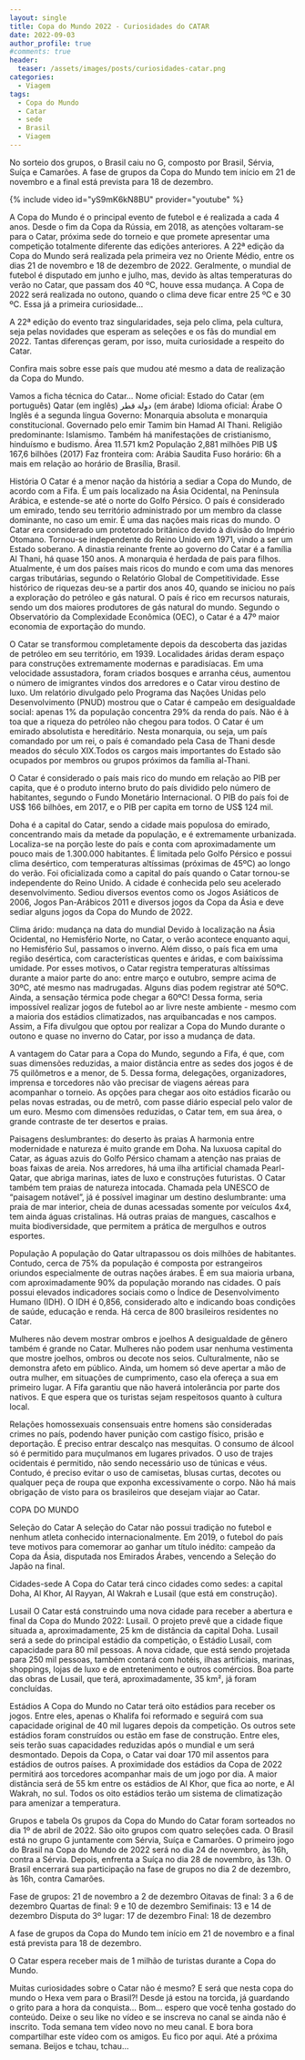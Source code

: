 ```yaml
---
layout: single
title: Copa do Mundo 2022 - Curiosidades do CATAR
date: 2022-09-03
author_profile: true
#comments: true
header:
  teaser: /assets/images/posts/curiosidades-catar.png
categories:
  - Viagem
tags:
  - Copa do Mundo
  - Catar
  - sede
  - Brasil
  - Viagem
---
```


No sorteio dos grupos, o Brasil caiu no G, composto por Brasil, Sérvia, Suíça e Camarões. A fase de grupos da Copa do Mundo tem início em 21 de novembro e a final está prevista para 18 de dezembro. 

{% include video id="yS9mK6kN8BU" provider="youtube" %}

A Copa do Mundo é o principal evento de futebol e é realizada a cada 4 anos. Desde o fim da Copa da Rússia, em 2018, as atenções voltaram-se para o Catar, próxima sede do torneio e que promete apresentar uma competição totalmente diferente das edições anteriores. A 22ª edição da Copa do Mundo será realizada pela primeira vez no Oriente Médio, entre os dias 21 de novembro e 18 de dezembro de 2022. Geralmente, o mundial de futebol é disputado em junho e julho, mas, devido às altas temperaturas do verão no Catar, que passam dos 40 ºC, houve essa mudança. A Copa de 2022 será realizada no outono, quando o clima deve ficar entre 25 ºC e 30 ºC. Essa já a primeira curiosidade… 

A 22ª edição do evento traz singularidades, seja pelo clima, pela cultura, seja pelas novidades que esperam as seleções e os fãs do mundial em 2022. Tantas diferenças geram, por isso, muita curiosidade a respeito do Catar.

Confira mais sobre esse país que mudou até mesmo a data de realização da Copa do Mundo.

Vamos a ficha técnica do Catar… 
Nome oficial: Estado do Catar (em português)
Qatar (em inglês)
دولة قطر (em árabe)
Idioma oficial: Árabe
O Inglês é a segunda língua
Governo: Monarquia absoluta e monarquia constitucional.
Governado pelo emir Tamim bin Hamad Al Thani.
Religião predominante: Islamismo.  Também há manifestações de cristianismo, hinduísmo e budismo.
Área 11.571 km2
População 2,881 milhões
PIB U$ 167,6 bilhões (2017)
Faz fronteira com: Arábia Saudita
Fuso horário: 6h a mais em relação ao horário de Brasília, Brasil.


História 
O Catar é a menor nação da história a sediar a Copa do Mundo, de acordo com a Fifa. É um país localizado na Ásia Ocidental, na Península Arábica, e estende-se até o norte do Golfo Pérsico. O país é considerado um emirado, tendo seu território administrado por um membro da classe dominante, no caso um emir. É uma das nações mais ricas do mundo.
O Catar era considerado um protetorado britânico devido à divisão do Império Otomano. Tornou-se independente do Reino Unido em 1971, vindo a ser um Estado soberano. A dinastia reinante frente ao governo do Catar é a família Al Thani, há quase 150 anos. A monarquia é herdada de pais para filhos.
Atualmente, é um dos países mais ricos do mundo e com uma das menores cargas tributárias, segundo o Relatório Global de Competitividade. Esse histórico de riquezas deu-se a partir dos anos 40, quando se iniciou no país a exploração do petróleo e gás natural.
O país é rico em recursos naturais, sendo um dos maiores produtores de gás natural do mundo. Segundo o Observatório da Complexidade Econômica (OEC), o Catar é a 47º maior economia de exportação do mundo. 

O Catar se transformou completamente depois da descoberta das jazidas de petróleo em seu território, em 1939. Localidades áridas deram espaço para construções extremamente modernas e paradisíacas. Em uma velocidade assustadora, foram criados bosques e arranha céus, aumentou o número de imigrantes vindos dos arredores e o Catar virou destino de luxo. Um relatório divulgado pelo Programa das Nações Unidas pelo Desenvolvimento (PNUD) mostrou que o Catar é campeão em desigualdade social: apenas 1% da população concentra 29% da renda do país. Não é à toa que a riqueza do petróleo não chegou para todos. O Catar é um emirado absolutista e hereditário. Nesta monarquia, ou seja, um país comandado por um rei, o país é comandado pela Casa de Thani desde meados do século XIX.Todos os cargos mais importantes do Estado são ocupados por membros ou grupos próximos da família al-Thani.

O Catar é considerado o país mais rico do mundo em relação ao PIB per capita, que é o produto interno bruto do país dividido pelo número de habitantes, segundo o Fundo Monetário Internacional. O PIB do país foi de US$ 166 bilhões, em 2017, e o PIB per capita em torno de US$ 124 mil.

Doha é a capital do Catar, sendo a cidade mais populosa do emirado, concentrando mais da metade da população, e é extremamente urbanizada. Localiza-se na porção leste do país e conta com aproximadamente um pouco mais de 1.300.000 habitantes. É limitada pelo Golfo Pérsico e possui clima desértico, com temperaturas altíssimas (próximas de 45ºC) ao longo do verão. Foi oficializada como a capital do país quando o Catar tornou-se independente do Reino Unido. A cidade é conhecida pelo seu acelerado desenvolvimento. Sediou diversos eventos como os Jogos Asiáticos de 2006, Jogos Pan-Arábicos 2011 e diversos jogos da Copa da Ásia e deve sediar alguns jogos da Copa do Mundo de 2022.

Clima árido: mudança na data do mundial
Devido à localização na Ásia Ocidental, no Hemisfério Norte, no Catar, o verão acontece enquanto aqui, no Hemisfério Sul, passamos o inverno. Além disso, o país fica em uma região desértica, com características quentes e áridas, e com baixíssima umidade. Por esses motivos, o Catar registra temperaturas altíssimas durante a maior parte do ano: entre março e outubro, sempre acima de 30ºC, até mesmo nas madrugadas. Alguns dias podem registrar até 50ºC. Ainda, a sensação térmica pode chegar a 60ºC!
Dessa forma, seria impossível realizar jogos de futebol ao ar livre neste ambiente - mesmo com a maioria dos estádios climatizados, nas arquibancadas e nos campos. Assim, a Fifa divulgou que optou por realizar a Copa do Mundo durante o outono e quase no inverno do Catar, por isso a mudança de data.

A vantagem do Catar para a Copa do Mundo, segundo a Fifa, é que, com suas dimensões reduzidas, a maior distância entre as sedes dos jogos é de 75 quilômetros e a menor, de 5. Dessa forma, delegações, organizadores, imprensa e torcedores não vão precisar de viagens aéreas para acompanhar o torneio. As opções para chegar aos oito estádios ficarão ou pelas novas estradas, ou de metrô, com passe diário especial pelo valor de um euro. Mesmo com dimensões reduzidas, o Catar tem, em sua área, o grande contraste de ter desertos e praias.

Paisagens deslumbrantes: do deserto às praias
A harmonia entre modernidade e natureza é muito grande em Doha. Na luxuosa capital do Catar, as águas azuis do Golfo Pérsico chamam a atenção nas praias de boas faixas de areia. Nos arredores, há uma ilha artificial chamada Pearl-Qatar, que abriga marinas, iates de luxo e construções futuristas. O Catar também tem praias de natureza intocada. Chamada pela UNESCO de “paisagem notável”, já é possível imaginar um destino deslumbrante: uma praia de mar interior, cheia de dunas acessadas somente por veículos 4x4, tem ainda águas cristalinas. Há outras praias de mangues, cascalhos e muita biodiversidade, que permitem a prática de mergulhos e outros esportes. 

População
A população do Qatar ultrapassou os dois milhões de habitantes. Contudo, cerca de 75% da população é composta por estrangeiros oriundos especialmente de outras nações árabes. É em sua maioria urbana, com aproximadamente 90% da população morando nas cidades. O país possui elevados indicadores sociais como o Índice de Desenvolvimento Humano (IDH). O IDH é 0,856, considerado alto e indicando boas condições de saúde, educação e renda. Há cerca de 800 brasileiros residentes no Catar.

Mulheres não devem mostrar ombros e joelhos
A desigualdade de gênero também é grande no Catar. Mulheres não podem usar nenhuma vestimenta que mostre joelhos, ombros ou decote nos seios. Culturalmente, não se demonstra afeto em público. Ainda, um homem só deve apertar a mão de outra mulher, em situações de cumprimento, caso ela ofereça a sua em primeiro lugar. A Fifa garantiu que não haverá intolerância por parte dos nativos. E que espera que os turistas sejam respeitosos quanto à cultura local.

Relações homossexuais consensuais entre homens são consideradas crimes no país, podendo haver punição com castigo físico, prisão e deportação.
É preciso entrar descalço nas mesquitas.
O consumo de álcool só é permitido para muçulmanos em lugares privados.
O uso de trajes ocidentais é permitido, não sendo necessário uso de túnicas e véus. Contudo, é preciso evitar o uso de camisetas, blusas curtas, decotes ou qualquer peça de roupa que exponha excessivamente o corpo.
Não há mais obrigação de visto para os brasileiros que desejam viajar ao Catar.

COPA DO MUNDO

Seleção do Catar
A seleção do Catar não possui tradição no futebol e nenhum atleta conhecido internacionalmente. Em 2019, o futebol do país teve motivos para comemorar ao ganhar um título inédito: campeão da Copa da Ásia, disputada nos Emirados Árabes, vencendo a Seleção do Japão na final.

Cidades-sede
A Copa do Catar terá cinco cidades como sedes: a capital Doha, Al Khor, Al Rayyan, Al Wakrah e Lusail (que está em construção).

Lusail
O Catar está construindo uma nova cidade para receber a abertura e final da Copa do Mundo 2022: Lusail. O projeto prevê que a cidade fique situada a, aproximadamente, 25 km de distância da capital Doha. Lusail será a sede do principal estádio da competição, o Estádio Lusail, com capacidade para 80 mil pessoas. A nova cidade, que está sendo projetada para 250 mil pessoas, também contará com hotéis, ilhas artificiais, marinas, shoppings, lojas de luxo e de entretenimento e outros comércios. Boa parte das obras de Lusail, que terá, aproximadamente, 35 km², já foram concluídas.

Estádios
A Copa do Mundo no Catar terá oito estádios para receber os jogos. Entre eles, apenas o Khalifa foi reformado e seguirá com sua capacidade original de 40 mil lugares depois da competição. Os outros sete estádios foram construídos ou estão em fase de construção. Entre eles, seis terão suas capacidades reduzidas após o mundial e um será desmontado. Depois da Copa, o Catar vai doar 170 mil assentos para estádios de outros países. A proximidade dos estádios da Copa de 2022 permitirá aos torcedores acompanhar mais de um jogo por dia. A maior distância será de 55 km entre os estádios de Al Khor, que fica ao norte, e Al Wakrah, no sul. Todos os oito estádios terão um sistema de climatização para amenizar a temperatura.


Grupos e tabela
Os grupos da Copa do Mundo do Catar foram sorteados no dia 1º de abril de 2022. São oito grupos com quatro seleções cada. O Brasil está no grupo G juntamente com Sérvia, Suíça e Camarões. O primeiro jogo do Brasil na Copa do Mundo de 2022 será no dia 24 de novembro, às 16h, contra a Sérvia. Depois, enfrenta a Suíça no dia 28 de novembro, às 13h. O Brasil encerrará sua participação na fase de grupos no dia 2 de dezembro, às 16h, contra Camarões.

Fase de grupos: 21 de novembro a 2 de dezembro
Oitavas de final: 3 a 6 de dezembro
Quartas de final: 9 e 10 de dezembro
Semifinais: 13 e 14 de dezembro
Disputa do 3º lugar: 17 de dezembro
Final: 18 de dezembro

A fase de grupos da Copa do Mundo tem início em 21 de novembro e a final está prevista para 18 de dezembro.

O Catar espera receber mais de 1 milhão de turistas durante a Copa do Mundo. 

Muitas curiosidades sobre o Catar não é mesmo? E será que nesta copa do mundo o Hexa vem para o Brasil?! Desde já estou na torcida, já guardando o grito para a hora da conquista… Bom… espero que você tenha gostado do conteúdo. Deixe o seu like no vídeo e se inscreva no canal se ainda não é inscrito. Toda semana tem vídeo novo no meu canal. E bora bora compartilhar este vídeo com os amigos. Eu fico por aqui. Até a próxima semana. Beijos e tchau, tchau…


